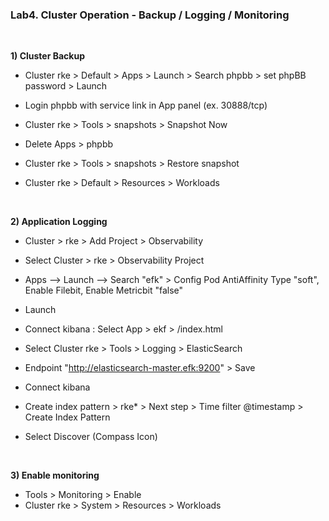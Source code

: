 ### Lab4. Cluster Operation - Backup / Logging / Monitoring

&nbsp;

**1) Cluster Backup**

- Cluster rke > Default > Apps > Launch > Search phpbb > set phpBB password > Launch
- Login phpbb with service link in App panel (ex. 30888/tcp)
- Cluster rke > Tools > snapshots > Snapshot Now

- Delete Apps > phpbb

- Cluster rke > Tools > snapshots > Restore snapshot
- Cluster rke > Default > Resources > Workloads

&nbsp;

**2) Application Logging**

- Cluster > rke > Add Project > Observability
- Select Cluster > rke > Observability Project
- Apps --> Launch --> Search "efk" > Config Pod AntiAffinity Type "soft", Enable Filebit, Enable Metricbit "false"
- Launch
- Connect kibana  : Select App > ekf > /index.html

- Select Cluster rke > Tools > Logging > ElasticSearch
- Endpoint "http://elasticsearch-master.efk:9200" > Save

- Connect kibana
- Create index pattern > rke* > Next step > Time filter @timestamp > Create Index Pattern
- Select Discover (Compass Icon)

&nbsp;

**3) Enable monitoring**

- Tools > Monitoring > Enable
- Cluster rke > System > Resources > Workloads


